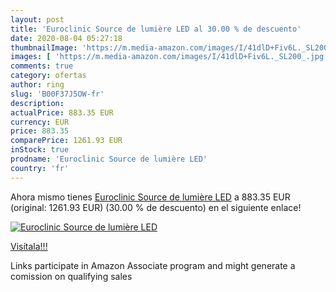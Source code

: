 ```yaml
---
layout: post
title: 'Euroclinic Source de lumière LED al 30.00 % de descuento'
date: 2020-08-04 05:27:18
thumbnailImage: 'https://m.media-amazon.com/images/I/41dlD+Fiv6L._SL200_.jpg'
images: [ 'https://m.media-amazon.com/images/I/41dlD+Fiv6L._SL200_.jpg' ]
comments: true
category: ofertas
author: ring
slug: 'B00F37J5OW-fr'
description:
actualPrice: 883.35 EUR
currency: EUR
price: 883.35
comparePrice: 1261.93 EUR
inStock: true
prodname: 'Euroclinic Source de lumière LED'
country: 'fr'
---
```


Ahora mismo tienes [Euroclinic Source de lumière LED](https://www.amazon.fr/dp/B00F37J5OW/?tag=tolees0d-21) a 883.35 EUR (original: 1261.93 EUR) (30.00 %  de descuento) en el siguiente enlace!

[![Euroclinic Source de lumière LED](https://m.media-amazon.com/images/I/41dlD+Fiv6L._SL200_.jpg)](https://www.amazon.fr/dp/B00F37J5OW/?tag=tolees0d-21)

[Visítala!!!](https://www.amazon.fr/dp/B00F37J5OW/?tag=tolees0d-21)

Links participate in Amazon Associate program and might generate a comission on qualifying sales
